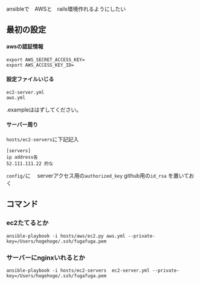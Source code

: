 ansibleで　AWSと　rails環境作れるようにしたい

## 最初の設定

#### awsの認証情報
```
export AWS_SECRET_ACCESS_KEY=
export AWS_ACCESS_KEY_ID=
```

#### 設定ファイルいじる
```
ec2-server.yml
aws.yml
```
.exampleははずしてください。


#### サーバー周り
`hosts/ec2-servers`に下記記入
```
[servers]
ip address各
52.111.111.22 的な
```

`config/`に　
serverアクセス用の`authorized_key`
github用の`id_rsa`
を置いておく

## コマンド
### ec2たてるとか
```
ansible-playbook -i hosts/aws/ec2.py aws.yml --private-key=/Users/hogehoge/.ssh/fugafuga.pem
```

### サーバーにnginxいれるとか
```
ansible-playbook -i hosts/ec2-servers  ec2-server.yml --private-key=/Users/hogehoge/.ssh/fugafuga.pem
```
